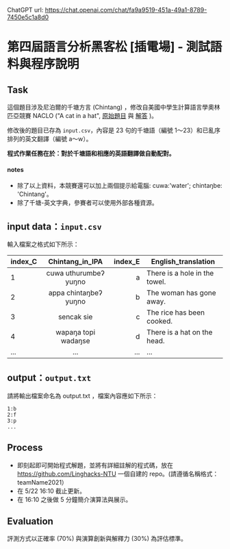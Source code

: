 ChatGPT url: https://chat.openai.com/chat/fa9a9519-451a-49a1-8789-7450e5c1a8d0

# 第四屆語言分析黑客松 [插電場] - 測試語料與程序說明

## Task
這個題目涉及尼泊爾的千塘方言 (Chintang) ，修改自美國中學生計算語言學奧林匹亞競賽 NACLO ("A cat in a hat", [原始題目](https://www.nacloweb.org/resources/problems/2020/N2020-B.pdf) 與 [解答](https://www.nacloweb.org/resources/problems/2020/N2020-BS.pdf) )。

修改後的題目已存為 `input.csv`，內容是 23 句的千塘語（編號 1～23）和已亂序排列的英文翻譯（編號 a～w）。

**程式作業任務在於：對於千塘語和相應的英語翻譯做自動配對。**

#### notes
- 除了以上資料，本競賽還可以加上兩個提示給電腦: cuwa:'water'; chintaŋbe: 'Chintang'。  
- 除了千塘-英文字典，參賽者可以使用外部各種資源。


## input data：`input.csv`
輸入檔案之格式如下所示：


index_C | Chintang_in_IPA       | index_E  | English_translation 
--------|:---------------------:|---------:|------------------------
1       | cuwa uthurumbeʔ yuŋno | a        | There is a hole in the towel.
2       | appa chintaŋbeʔ yuŋno | b        | The woman has gone away.
3       | sencak sie	          | c        | The rice has been cooked.
4       | wapaŋa topi wadaŋse   | d        | There is a hat on the head.																						
...     | ...                   | ...      | ... 



## output：`output.txt `
請將輸出檔案命名為 output.txt ，檔案內容應如下所示：

```
1:b
2:f
3:p
...
```


## Process

- 即刻起即可開始程式解題，並將有詳細註解的程式碼，放在 https://github.com/Linghacks-NTU 一個自建的 repo。(請遵循名稱格式：teamName2021）
- 在 5/22 16:10 截止更新。
- 在 16:10 之後做 5 分鐘簡介演算法與展示。



## Evaluation
評測方式以正確率 (70%) 與演算創新與解釋力 (30%) 為評估標準。
